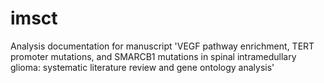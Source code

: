 # imsct
Analysis documentation for manuscript 'VEGF pathway enrichment, TERT promoter mutations, and SMARCB1 mutations in spinal intramedullary glioma: systematic  literature review and gene ontology analysis'

